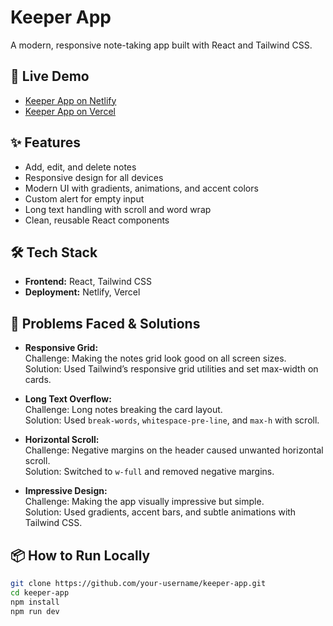 # Keeper App

A modern, responsive note-taking app built with React and Tailwind CSS.

## 🚀 Live Demo

- [Keeper App on Netlify](https://vite-keeper-app.netlify.app/)
- [Keeper App on Vercel](https://vite-keeper-app.vercel.app/)

## ✨ Features

- Add, edit, and delete notes
- Responsive design for all devices
- Modern UI with gradients, animations, and accent colors
- Custom alert for empty input
- Long text handling with scroll and word wrap
- Clean, reusable React components

## 🛠 Tech Stack

- **Frontend:** React, Tailwind CSS
- **Deployment:** Netlify, Vercel

## 🐞 Problems Faced & Solutions

- **Responsive Grid:**  
  Challenge: Making the notes grid look good on all screen sizes.  
  Solution: Used Tailwind’s responsive grid utilities and set max-width on cards.

- **Long Text Overflow:**  
  Challenge: Long notes breaking the card layout.  
  Solution: Used `break-words`, `whitespace-pre-line`, and `max-h` with scroll.

- **Horizontal Scroll:**  
  Challenge: Negative margins on the header caused unwanted horizontal scroll.  
  Solution: Switched to `w-full` and removed negative margins.

- **Impressive Design:**  
  Challenge: Making the app visually impressive but simple.  
  Solution: Used gradients, accent bars, and subtle animations with Tailwind CSS.

## 📦 How to Run Locally

```bash
git clone https://github.com/your-username/keeper-app.git
cd keeper-app
npm install
npm run dev
```